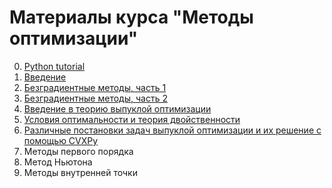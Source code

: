 # Материалы курса "Методы оптимизации"

0. [Python tutorial](./Python_tutorial.ipynb)
1. [Введение](./01-Intro/01-Intro.ipynb)
2. [Безградиентные методы, часть 1](./02-LocalSearch/02-LocalSearch.ipynb)
3. [Безградиентные методы, часть 2]()
4. [Введение в теорию выпуклой оптимизации]()
5. [Условия оптимальности и теория двойственности]()
6. [Pазличные постановки задач выпуклой оптимизации и их решение с помощью  CVXPy]()
7. Методы первого порядка
8. Метод Ньютона
9. Методы внутренней точки
